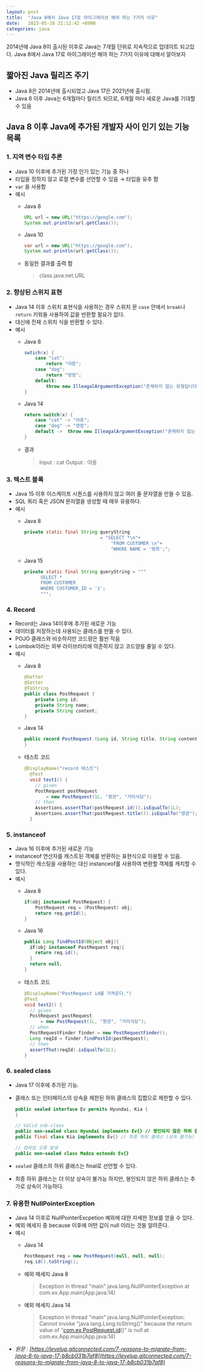 ```yaml
---
layout: post
title:  "Java 8에서 Java 17로 마이그레이션 해야 하는 7가지 이유"
date:   2023-05-26 21:12:42 +0900
categories: java
---
```


2014년에 Java 8이 출시된 이후로 Java는 7개월 단위로 지속적으로 업데이트 되고있다.
Java 8에서 Java 17로 마이그레이션 해야 하는 7가지 이유에 대해서 알아보자

## 짧아진 Java 릴리즈 주기

- Java 8은 2014년에 출시되었고 Java 17은 2021년에 출시됨.
- Java 8 이후 Java는 6개월마다 릴리즈 되므로, 6개월 마다 새로운 Java를 기대할 수 있음

## Java 8 이후 Java에 추가된 개발자 사이 인기 있는 기능 목록

### 1. 지역 변수 타입 추론

- Java 10 이후에 추가된 가장 인기 있는 기능 중 하나
- 타입을 정하지 않고 로컬 변수를 선언할 수 있음 → 타입을 유추 함
- `var` 을 사용함
- 예시
  - Java 8

      ```java
      URL url = new URL("https://google.com");
      System.out.println(url.getClass());
      ```

  - Java 10

      ```java
      var url = new URL("https://google.com");
      System.out.println(url.getClass());
      ```

  - 동일한 결과를 출력 함

    > class java.net.URL
>

### 2. 향상된 스위치 표현

- Java 14 이후 스위치 표현식을 사용하는 경우 스위치 문 `case` 안에서 `break`나 `return` 키워들 사용하여 값을 반환할 필요가 없다.
- 대신에 전체 스위치 식을 반환할 수 있다.
- 예시
  - Java 8

      ```java
      swtich(x) {
          case "cat":
              return "야옹";
          case "dog":
              return "멍멍";
          default:
              throw new IlleagalArgumentException("존재하지 않는 유형입니다");
      }
      ```

  - Java 14

      ```java
      return switch(x) {
          case "cat" -> "야옹";
          case "dog" -> "멍멍";
          default ->  throw new IlleagalArgumentException("존재하지 않는 유형입니다");
      }
      ```

  - 결과

    > Input : cat
    Output : 야옹
>

### 3. 텍스트 블록

- Java 15 이후 이스케이프 시퀀스를 사용하지 않고 여러 줄 문자열을 만들 수 있음.
- SQL 쿼리 혹은 JSON 문자열을 생성할 때 매우 유용하다.
- 예시
  - Java 8

      ```java
      private static final String queryString 
                                  = "SELECT *\n"+
                                      "FROM CUSTOMER \n"+
                                      "WHERE NAME = '영희';";
      ```

  - Java 15

      ```java
      private static final String queryString = """
            SELECT * 
            FROM CUSTOMER
            WHERE CUSTOMER_ID = '1';
            """;
      ```


### 4. Record

- Record는 Java 14이후에 추가된 새로운 기능
- 데이터를 저장하는데 사용되는 클래스를 만들 수 있다.
- POJO 클래스와 비슷하지만 코드량은 훨씬 작음
- Lombok이라는 외부 라이브러리에 의존하지 않고 코드양을 줄일 수 있다.
- 예시
  - Java 8

      ```java
      @Getter
      @Setter
      @ToString
      public class PostRequest {
          private Long id;
          private String name;
          private String content;
      }
      ```

  - Java 14

      ```java
      public record PostRequest (Long id, String title, String content){
      }
      ```

  - 테스트 코드

      ```java
      @DisplayName("record 테스트")
        @Test
        void test1() {
          // given
          PostRequest postRequest
              = new PostRequest(1L, "왕관", "거미식당");
          // then
          Assertions.assertThat(postRequest.id()).isEqualTo(1L);
          Assertions.assertThat(postRequest.title()).isEqualTo("왕관");
        }
      ```


### 5. instanceof

- Java 16 이후에 추가된 새로운 기능
- instanceof 연산자를 캐스트된 객체를 반환하는 표현식으로 이용할 수 있음.
- 명식적인 캐스팅을 사용하는 대신 instanceof를 사용하여 변환할 객체를 캐치할 수 있다.
- 예시
  - Java 8

      ```java
      if(obj instanceof PostRequest) {
          PostRequest req = (PostRequest) obj;
          return req.getId();
      }
      ```

  - Java 16

      ```java
      public Long findPostId(Object obj){
        if(obj instanceof PostRequest req){
          return req.id();
        }
        return null;
      }
      ```

  - 테스트 코드

      ```java
      @DisplayName("PostRequest id를 가져온다.")
      @Test
      void test2() {
        // given
        PostRequest postRequest
            = new PostRequest(1L, "왕관", "거미식당");
        // when
        PostRequestFinder finder = new PostRequestFinder();
        Long reqId = finder.findPostId(postRequest);
        // then
        assertThat(reqId).isEqualTo(1L);
      }
      ```


### 6. sealed class

- Java 17 이후에 추가된 기능.
- 클래스 또는 인터페이스의 상속을 제한된 하위 클래스의 집합으로 제한할 수 있다.

    ```java
    public sealed interface Ev permits Hyundai, Kia {
    }
    
    // Valid sub-class
    public non-sealed class Hyundai implements Ev{} // 봉인되지 않은 하위 클래스
    public final class Kia implements Ev{} // 최종 하위 클래스 (상속 불가능)
    
    // 컴파일 오류 발생
    public non-sealed class Madza extends Ev{} 
    ```

- `sealed` 클래스의 하위 클래스는 final로 선언할 수 있다.
- 최종 하위 클래스는 더 이상 상속이 불가능 하지만, 봉인되지 않은 하위 클래스는 추가로 상속이 가능하다.

### 7. 유용한 NullPointerException

- Java 14 이후로 NullPointerExcpetion 예외에 대한 자세한 정보를 얻을 수 있다.
- 예외 메세지 중 because 이후에 어떤 값이 null 이라는 것을 알려준다.
- 예시
  - Java 14

      ```java
      PostRequest req = new PostRequest(null, null, null);
      req.id().toString();
      ```

  - 예외 메세지 Java 8

    > Exception in thread "main" java.lang.NullPointerException
    at com.ex.App.main(App.java:14)
  >
  - 예외 메세지 Java 14

    > Exception in thread "main" java.lang.NullPointerException: Cannot invoke "java.lang.Long.toString()" because the return value of "[com.ex.PostRequest.id](http://com.ex.postrequest.id/)()" is null
    at com.ex.App.main(App.java:14)
>
- _원문 : [https://levelup.gitconnected.com/7-reasons-to-migrate-from-java-8-to-java-17-b8cb031b7af8](https://levelup.gitconnected.com/7-reasons-to-migrate-from-java-8-to-java-17-b8cb031b7af8)_